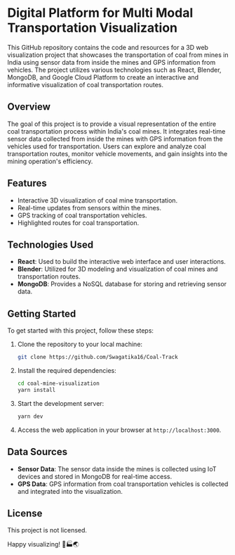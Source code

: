 # Digital Platform for Multi Modal Transportation Visualization

<!-- ![Coal Mine Visualization](insert-image-url-here) -->

This GitHub repository contains the code and resources for a 3D web visualization project that showcases the transportation of coal from mines in India using sensor data from inside the mines and GPS information from vehicles. The project utilizes various technologies such as React, Blender, MongoDB, and Google Cloud Platform to create an interactive and informative visualization of coal transportation routes.

## Overview

The goal of this project is to provide a visual representation of the entire coal transportation process within India's coal mines. It integrates real-time sensor data collected from inside the mines with GPS information from the vehicles used for transportation. Users can explore and analyze coal transportation routes, monitor vehicle movements, and gain insights into the mining operation's efficiency.

## Features

- Interactive 3D visualization of coal mine transportation.
- Real-time updates from sensors within the mines.
- GPS tracking of coal transportation vehicles.
- Highlighted routes for coal transportation.


## Technologies Used

- **React**: Used to build the interactive web interface and user interactions.
- **Blender**: Utilized for 3D modeling and visualization of coal mines and transportation routes.
- **MongoDB**: Provides a NoSQL database for storing and retrieving sensor data.


## Getting Started

To get started with this project, follow these steps:

1. Clone the repository to your local machine:

   ```bash
   git clone https://github.com/Swagatika16/Coal-Track
   ```

2. Install the required dependencies:

   ```bash
   cd coal-mine-visualization
   yarn install
   ```

3. Start the development server:

   ```bash
   yarn dev
   ```

4. Access the web application in your browser at `http://localhost:3000`.

## Data Sources

- **Sensor Data**: The sensor data inside the mines is collected using IoT devices and stored in MongoDB for real-time access.
- **GPS Data**: GPS information from coal transportation vehicles is collected and integrated into the visualization.

## License

This project is not licensed.

Happy visualizing! 🚚🏭🌏
